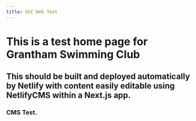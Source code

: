 ```yaml
---
title: GSC Web Test
---
```

# This is a test home page for Grantham Swimming Club

## This should be built and deployed automatically by Netlify with content easily editable using NetlifyCMS within a Next.js app.

### CMS Test.